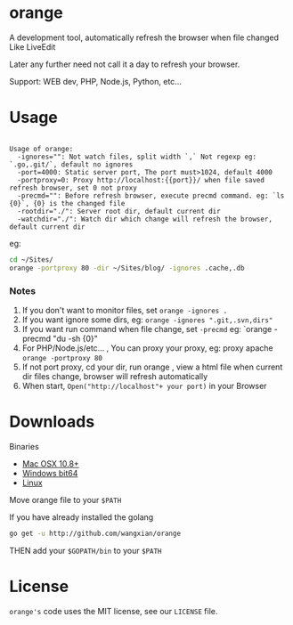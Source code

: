 orange
======

A development tool, automatically refresh the browser when file changed Like LiveEdit

Later any further need not call it a day to refresh your browser.

Support: WEB dev, PHP, Node.js, Python, etc...

# Usage

```shell

Usage of orange:
  -ignores="": Not watch files, split width `,` Not regexp eg: `.go,.git/`, default no ignores
  -port=4000: Static server port, The port must>1024, default 4000
  -portproxy=0: Proxy http://localhost:{{port}}/ when file saved refresh browser, set 0 not proxy
  -precmd="": Before refresh browser, execute precmd command. eg: `ls {0}`, {0} is the changed file
  -rootdir="./": Server root dir, default current dir
  -watchdir="./": Watch dir which change will refresh the browser, default current dir

```

eg:

```sh
cd ~/Sites/
orange -portproxy 80 -dir ~/Sites/blog/ -ignores .cache,.db
```

### Notes

1. If you don't want to monitor files, set `orange -ignores .`
2. If you want ignore some dirs, eg: `orange -ignores ".git,.svn,dirs"`
3. If you want run command when file change, set `-precmd` eg: `orange -precmd "du -sh {0}"
4. For PHP/Node.js/etc... , You can proxy your proxy, eg: proxy apache `orange -portproxy 80`
5. If not port proxy, cd your dir, run orange , view a html file when current dir files change, browser will refresh automatically
6. When start, `Open("http://localhost"+ your port)` in your Browser

# Downloads

Binaries

- [Mac OSX 10.8+](#)
- [Windows bit64](#)
- [Linux](#)

Move orange file to your `$PATH`

If you have already installed the golang

```sh
go get -u http://github.com/wangxian/orange
```

THEN add your `$GOPATH/bin` to your `$PATH`

# License

`orange's` code uses the MIT license, see our `LICENSE` file.
